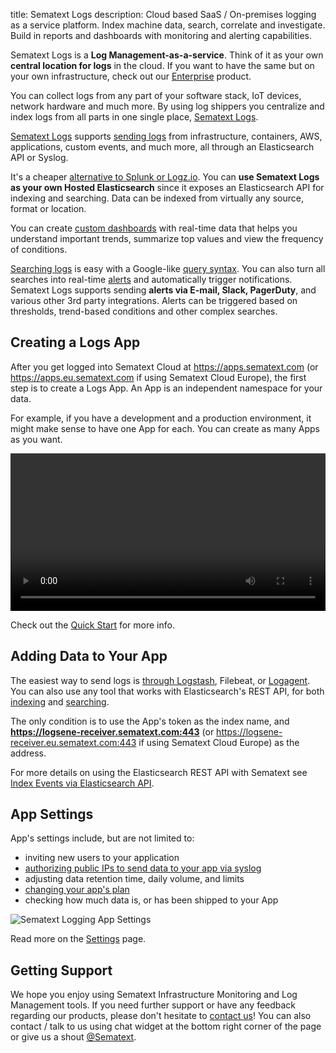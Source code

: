 title: Sematext Logs
description:  Cloud based SaaS / On-premises logging as a service platform. Index machine data, search, correlate and investigate. Build in reports and dashboards with monitoring and alerting capabilities.

Sematext Logs is a **Log Management-as-a-service**. Think of it as your own **central location for logs** in the cloud. If you want to have the same but on your own infrastructure, check out our [Enterprise](../sematext-enterprise) product.

You can collect logs from any part of your software stack, IoT devices, network hardware and much more. By using log shippers you centralize and index logs from all parts in one single place, [Sematext Logs](../logs).

[Sematext Logs](../logs) supports [sending logs](../logs/sending-log-events/) from infrastructure, containers, AWS, applications, custom events, and much more, all through an Elasticsearch API or Syslog.

It's a cheaper [alternative to Splunk or Logz.io](https://sematext.com/resources/industry-comparisons/). You can **use Sematext Logs as your own Hosted Elasticsearch** since it exposes an Elasticsearch API for indexing and searching. Data can be indexed from virtually any source, format or location.

You can create [custom dashboards](https://sematext.com/docs/dashboards/) with real-time data that helps you understand important trends, summarize top values and view the frequency of conditions.

[Searching logs](./searching-log-events/) is easy with a Google-like [query syntax](./search-syntax). You can also turn all searches into real-time [alerts](../alerts/) and automatically trigger notifications. Sematext Logs supports sending **alerts via E-mail, Slack, PagerDuty**, and various other 3rd party integrations. Alerts can be triggered based on thresholds, trend-based conditions and other complex searches.


## Creating a Logs App

After you get logged into Sematext Cloud at <https://apps.sematext.com> (or <https://apps.eu.sematext.com> if using Sematext Cloud Europe), the first step is to create a Logs App. An App is an independent namespace for your data.

For example, if you have a development and a production environment, it might make sense to have one App for each. You can create as many Apps as you want.

<video style="display:block; width:100%; height:auto;" controls>
  <source src="https://cdn.sematext.com/videos/sematext-create-logs-app.mp4" type="video/mp4" />
</video>

Check out the [Quick Start](./quick-start) for more info.

## Adding Data to Your App

The easiest way to send logs is [through Logstash](logstash), Filebeat, or [Logagent](/logagent). You can also use any tool that works with Elasticsearch's REST API, for both [indexing](index-events-via-elasticsearch-api) and [searching](search-through-the-elasticsearch-api).

The only condition is to use the App's token as the index name, and **https://logsene-receiver.sematext.com:443** (or https://logsene-receiver.eu.sematext.com:443 if using Sematext Cloud Europe) as the address.

For more details on using the Elasticsearch REST API with Sematext see [Index Events via Elasticsearch API](index-events-via-elasticsearch-api).

## App Settings

App's settings include, but are not limited to:

  - inviting new users to your application
  - [authorizing public IPs to send data to your app via syslog](authorizing-ips-for-syslog)
  - adjusting data retention time, daily volume, and limits
  - [changing your app's plan](faq/#plans-prices)
  - checking how much data is, or has been shipped to your App

  <img alt="Sematext Logging App Settings" src="../images/logs/logsene-app-settings.png" title="Sematext Logging App Settings"></a>

Read more on the [Settings](./settings) page.

## Getting Support

We hope you enjoy using Sematext Infrastructure Monitoring and Log Management tools. If you need further support or have any feedback regarding our products, please don't hesitate to [contact us](mailto:support@sematext.com)! You can also contact / talk to us using chat widget at the bottom right corner of the page or give us a shout [@Sematext](http://twitter.com/sematext).
